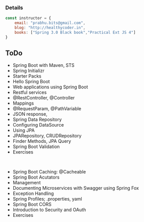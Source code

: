 ### Details

```javascript
const instructor = {
	email: "prabhu.bits@gmail.com",
	blog: "http://healthycoder.in",
	books: ["Spring 3.0 Black book","Practical Ext JS 4"]
} 
```

## ToDo


* Spring Boot with Maven, STS
* Spring Initializr
* Starter Packs
* Hello Spring Boot
* Web applications using Spring Boot
* Restful services
* @RestController, @Controller
* Mappings
* @RequestParam, @PathVariable
* JSON response,
* Spring Data Repository
* Configuring DataSource
* Using JPA
* JPARepository, CRUDRepository
* Finder Methods, JPA Query
* Spring Boot Validation
* Exercises


<br/>

* Spring Boot Caching: @Cacheable
* Spring Boot Acutators
* Management
* Documenting Microservices with Swagger using Spring Fox
* Exception Handling
* Spring Profiles; .properties, yaml
* Spring Boot CORS
* Introduction to Security and OAuth
* Exercises